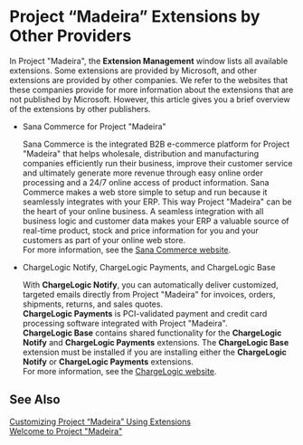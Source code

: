 <properties
	pageTitle="Project “Madeira” Extensions by Other Providers | Project “Madeira”"
        description="Project “Madeira” Extensions by other providers"
        services="project-madeira"
        documentationCenter=""
        authors="edupont04"/>
<tags
    ms.service="project-madeira"
    ms.topic="article"
    ms.devlang="na"
    ms.tgt_pltfrm="na"
    ms.workload="na"
    ms.date="06/03/2016"
    ms.author="edupont04" />

# Project “Madeira” Extensions by Other Providers
In Project "Madeira", the **Extension Management** window lists all available extensions. Some extensions are provided by Microsoft, and other extensions are provided by other companies. We refer to the websites that these companies provide for more information about the extensions that are not published by Microsoft. However, this article gives you a brief overview of the extensions by other publishers.  

- Sana Commerce for Project "Madeira"

    Sana Commerce is the integrated B2B e-commerce platform for Project "Madeira" that helps wholesale, distribution and manufacturing companies efficiently run their business, improve their customer service and ultimately generate more revenue through easy online order processing and a 24/7 online access of product information. Sana Commerce makes a web store simple to setup and run because it seamlessly integrates with your ERP. This way Project "Madeira" can be the heart of your online business. A seamless integration with all business logic and customer data makes your ERP a valuable source of real-time product, stock and price information for you and your customers as part of your online web store.  
    For more information, see the [Sana Commerce website](https://sana-commerce.com).  
- ChargeLogic Notify, ChargeLogic Payments, and ChargeLogic Base

    With **ChargeLogic Notify**, you can automatically deliver customized, targeted emails directly from Project "Madeira" for invoices, orders, shipments, returns, and sales quotes.  
    **ChargeLogic Payments** is PCI-validated payment and credit card processing software integrated with Project "Madeira".   
    **ChargeLogic Base** contains shared functionality for the **ChargeLogic Notify** and **ChargeLogic Payments** extensions. The **ChargeLogic Base** extension must be installed if you are installing either the **ChargeLogic Notify** or **ChargeLogic Payments** extensions.  
    For more information, see the [ChargeLogic website](https://www.chargelogic.com).  

## See Also  
[Customizing Project “Madeira” Using Extensions](ui-extensions.md)  
[Welcome to Project "Madeira"](madeira-get-started.md)  
